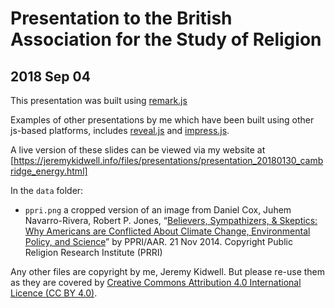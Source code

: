 # Presentation to the British Association for the Study of Religion
## 2018 Sep 04

This presentation was built using [remark.js](https://github.com/gnab/remark)

Examples of other presentations by me which have been built using other js-based platforms, includes [reveal.js](https://github.com/kidwellj/presentation-20170913-employability) and [impress.js](https://github.com/kidwellj/presentation-20170120-comm_anchors).

A live version of these slides can be viewed via my website at [https://jeremykidwell.info/files/presentations/presentation_20180130_cambridge_energy.html]

In the `data` folder:

* `ppri.png` a cropped version of an image from Daniel Cox, Juhem Navarro-Rivera, Robert P. Jones, “[Believers, Sympathizers, & Skeptics: Why Americans are Conflicted About Climate Change, Environmental Policy, and Science](http://publicreligion.org/research/2014/11/believers-sympathizers-skeptics-americans-conflicted-climate-change-environmental-policy-science)” by PPRI/AAR. 21 Nov 2014. Copyright Public Religion Research Institute (PRRI)

Any other files are copyright by me, Jeremy Kidwell. But please re-use them as they are covered by [Creative Commons Attribution 4.0 International Licence (CC BY 4.0)](http://creativecommons.org/licenses/by/4.0).